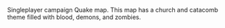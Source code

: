 Singleplayer campaign Quake map. This map has a church and catacomb theme filled with blood, demons, and zombies. 
